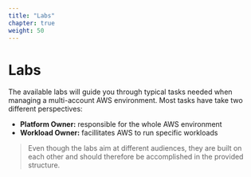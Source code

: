 ```yaml
---
title: "Labs"
chapter: true
weight: 50
---
```


# Labs

The available labs will guide you through typical tasks needed when managing a multi-account AWS environment. Most tasks have take two different perspectives:

- **Platform Owner:** responsible for the whole AWS environment
- **Workload Owner:** facillitates AWS to run specific workloads

> Even though the labs aim at different audiences, they are built on each other and should therefore be accomplished in the provided structure.
